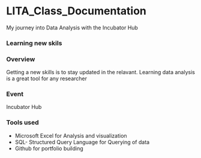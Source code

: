 # LITA_Class_Documentation
My journey into Data Analysis with the Incubator Hub

### Learning new skils

### Overview
Getting a new skills is to stay updated in the relavant. Learning data analysis is a great tool for any researcher

### Event
Incubator Hub

### Tools used
- Microsoft Excel for Analysis and visualization
- SQL- Structured Query Language for Querying of data
- Github for portfolio building 
